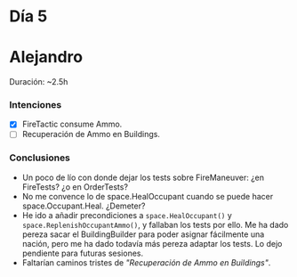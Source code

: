 ﻿# Día 5

# Alejandro

Duración: ~2.5h 

### Intenciones

- [x] FireTactic consume Ammo.
- [ ] Recuperación de Ammo en Buildings. 

### Conclusiones

- Un poco de lío con donde dejar los tests sobre FireManeuver: ¿en FireTests? ¿o en OrderTests? 
- No me convence lo de space.HealOccupant cuando se puede hacer space.Occupant.Heal. ¿Demeter?
- He ido a añadir precondiciones a `space.HealOccupant()` y `space.ReplenishOccupantAmmo()`, y fallaban los tests por ello. Me ha dado pereza sacar el BuildingBuilder para poder asignar fácilmente una nación, pero me ha dado todavía más pereza adaptar los tests. Lo dejo pendiente para futuras sesiones.
- Faltarían caminos tristes de _"Recuperación de Ammo en Buildings"_.